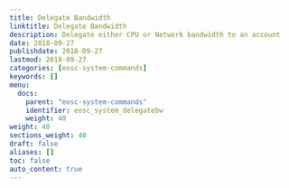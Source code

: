 ```yaml
---
title: Delegate Bandwidth
linktitle: Delegate Bandwidth
description: Delegate either CPU or Network bandwidth to an account
date: 2018-09-27
publishdate: 2018-09-27
lastmod: 2018-09-27
categories: [eosc-system-commands]
keywords: []
menu:
  docs:
    parent: "eosc-system-commands"
    identifier: eosc_system_delegatebw
    weight: 40
weight: 40
sections_weight: 40
draft: false
aliases: []
toc: false
auto_content: true
---
```

